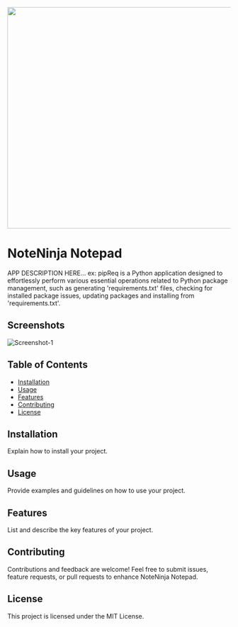 <p align="center">
  <img width="660" height="500" src="https://i.ibb.co/mt6W0ph/ninja1-1.png">
</p>

# NoteNinja Notepad

APP DESCRIPTION HERE... ex: pipReq is a Python application designed to effortlessly perform various essential operations related to Python package management, such as generating 'requirements.txt' files, checking for installed package issues, updating packages and installing from 'requirements.txt'. 

## Screenshots 

<img src="INSERT.SCREENSHOT.IMAGE.URL.HERE.png" alt="Screenshot-1" border="0"> 

## Table of Contents 

- [Installation](#installation) 
- [Usage](#usage) 
- [Features](#features) 
- [Contributing](#contributing) 
- [License](#license) 

## Installation 

Explain how to install your project. 

## Usage 

Provide examples and guidelines on how to use your project. 

## Features 

List and describe the key features of your project. 

## Contributing 

Contributions and feedback are welcome! Feel free to submit issues, feature requests, or pull requests to enhance NoteNinja Notepad. 

## License 

This project is licensed under the MIT License. 